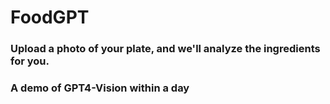 # FoodGPT

### Upload a photo of your plate, and we'll analyze the ingredients for you.

### A demo of GPT4-Vision within a day
